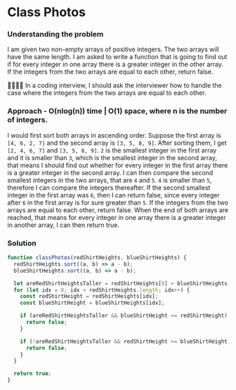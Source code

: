 # Class Photos

### Understanding the problem

I am given two non-empty arrays of positive integers. The two arrays will have the same length. I am asked to write a function that is going to find out if for every integer in one array there is a greater integer in the other array. If the integers from the two arrays are equal to each other, return false.

🙋‍♀️🙋‍♂️ In a coding interview, I should ask the interviewer how to handle the case where the integers from the two arrays are equal to each other.

### Approach - O(nlog(n)) time | O(1) space, where n is the number of integers.

I would first sort both arrays in ascending order. Suppose the first array is `[4, 6, 2, 7]` and the second array is `[3, 5, 8, 9]`. After sorting them, I get `[2, 4, 6, 7]` and `[3, 5, 8, 9]`. `2` is the smallest integer in the first array and it is smaller than `3`, which is the smallest integer in the second array, that means I should find out whether for every integer in the first array there is a greater integer in the second array. I can then compare the second smallest integers in the two arrays, that are `4` and `5`. `4` is smaller than `5`, therefore I can compare the integers thereafter. If the second smallest integer in the first array was `6`, then I can return false, since every integer after `6` in the first array is for sure greater than `5`. If the integers from the two arrays are equal to each other, return false. When the end of both arrays are reached, that means for every integer in one array there is a greater integer in another array, I can then return true.

### Solution

```js
function classPhotos(redShirtHeights, blueShirtHeights) {
  redShirtHeights.sort((a, b) => a - b);
  blueShirtHeights.sort((a, b) => a - b);

  let areRedShirtHeightsTaller = redShirtHeights[0] > blueShirtHeights[0];
  for (let idx = 0; idx < redShirtHeights.length; idx++) {
    const redShirtHeight = redShirtHeights[idx];
    const blueShirtHeight = blueShirtHeights[idx];

    if (areRedShirtHeightsTaller && blueShirtHeight >= redShirtHeight) {
      return false;
    }

    if (!areRedShirtHeightsTaller && redShirtHeight >= blueShirtHeight) {
      return false;
    }
  }

  return true;
}
```
